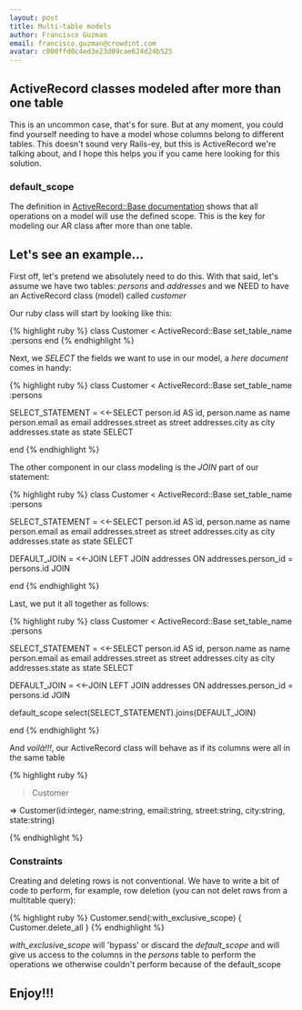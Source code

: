 ```yaml
---
layout: post
title: Multi-table models
author: Francisco Guzman
email: francisco.guzman@crowdint.com
avatar: c000ffd0c4ed3e23d09cae624d24b525
---
```


## ActiveRecord classes modeled after more than one table

This is an uncommon case, that's for sure. But at any moment, you could find yourself needing to have a model whose columns belong to different tables. This doesn't sound very Rails-ey, but this is ActiveRecord we're talking about, and I hope this helps you if you came here looking for this solution.

### default_scope

The definition in [ActiveRecord::Base documentation](http://api.rubyonrails.org/classes/ActiveRecord/Base.html#method-c-default_scope) shows that all operations on a model will use the defined scope. This is the key for modeling our AR class after more than one table.

## Let's see an example...

First off, let's pretend we absolutely need to do this. With that said, let's assume we have two tables: *persons* and *addresses* and we NEED to have an ActiveRecord class (model) called *customer*

Our ruby class will start by looking like this:

{% highlight ruby %}
class Customer < ActiveRecord::Base
  set_table_name :persons
end
{% endhighlight %}

Next, we *SELECT* the fields we want to use in our model, a _here document_ comes in handy:

{% highlight ruby %}
class Customer < ActiveRecord::Base
  set_table_name :persons

  SELECT_STATEMENT = <<-SELECT
    person.id AS id,
    person.name as name
    person.email as email
    addresses.street as street
    addresses.city as city
    addresses.state as state
  SELECT

end
{% endhighlight %}

The other component in our class modeling is the *JOIN* part of our statement:

{% highlight ruby %}
class Customer < ActiveRecord::Base
  set_table_name :persons

  SELECT_STATEMENT = <<-SELECT
    person.id AS id,
    person.name as name
    person.email as email
    addresses.street as street
    addresses.city as city
    addresses.state as state
  SELECT

  DEFAULT_JOIN = <<-JOIN
    LEFT JOIN addresses ON
    addresses.person_id = persons.id
  JOIN

end
{% endhighlight %}

Last, we put it all together as follows:

{% highlight ruby %}
class Customer < ActiveRecord::Base
  set_table_name :persons

  SELECT_STATEMENT = <<-SELECT
    person.id AS id,
    person.name as name
    person.email as email
    addresses.street as street
    addresses.city as city
    addresses.state as state
  SELECT

  DEFAULT_JOIN = <<-JOIN
    LEFT JOIN addresses ON
    addresses.person_id = persons.id
  JOIN

  default_scope select(SELECT_STATEMENT).joins(DEFAULT_JOIN)

end
{% endhighlight %}

And _voilà!!!_, our ActiveRecord class will behave as if its columns were all in the same table

{% highlight ruby %}

> Customer

=> Customer(id:integer, name:string, email:string, street:string, city:string, state:string)

{% endhighlight %}
### Constraints

Creating and deleting rows is not conventional. We have to write a bit of code to perform, for example, row deletion (you can not delet rows from a multitable query):

{% highlight ruby %}
Customer.send(:with_exclusive_scope) { Customer.delete_all }
{% endhighlight %}

_with_exclusive_scope_ will 'bypass' or discard the *default_scope* and will give us access to the columns in the *persons* table to perform the operations we otherwise couldn't perform because of the default_scope

## Enjoy!!!

